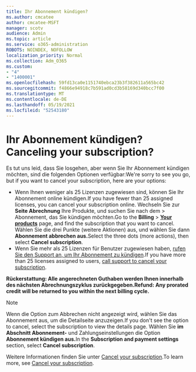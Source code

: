 ```yaml
---
title: Ihr Abonnement kündigen?
ms.author: cmcatee
author: cmcatee-MSFT
manager: scotv
audience: Admin
ms.topic: article
ms.service: o365-administration
ROBOTS: NOINDEX, NOFOLLOW
localization_priority: Normal
ms.collection: Adm_O365
ms.custom:
- "4"
- "1400001"
ms.openlocfilehash: 59fd13ca0e1151740ebca23b3f382611a565bc42
ms.sourcegitcommit: f4866e94918c7b591ad0cd3b58169d340bcc7f00
ms.translationtype: MT
ms.contentlocale: de-DE
ms.lasthandoff: 05/19/2021
ms.locfileid: "52543180"
---
```

# <a name="canceling-your-subscription"></a><span data-ttu-id="1b670-102">Ihr Abonnement kündigen?</span><span class="sxs-lookup"><span data-stu-id="1b670-102">Canceling your subscription?</span></span>

<span data-ttu-id="1b670-103">Es tut uns leid, dass Sie losgehen, aber wenn Sie Ihr Abonnement kündigen möchten, sind die folgenden Optionen verfügbar:</span><span class="sxs-lookup"><span data-stu-id="1b670-103">We're sorry to see you go, but if you want to cancel your subscription, here are your options:</span></span>
  
- <span data-ttu-id="1b670-104">Wenn Ihnen weniger als 25 Lizenzen zugewiesen sind, können Sie Ihr Abonnement online kündigen.</span><span class="sxs-lookup"><span data-stu-id="1b670-104">If you have fewer than 25 assigned licenses, you can cancel your subscription online.</span></span> <span data-ttu-id="1b670-105">Wechseln Sie zur **Seite Abrechnung** Ihre Produkte, und suchen Sie nach dem \> **[](https://go.microsoft.com/fwlink/p/?linkid=842054)** Abonnement, das Sie kündigen möchten.</span><span class="sxs-lookup"><span data-stu-id="1b670-105">Go to the **Billing** \> **[Your products](https://go.microsoft.com/fwlink/p/?linkid=842054)** page, and find the subscription that you want to cancel.</span></span> <span data-ttu-id="1b670-106">Wählen Sie die drei Punkte (weitere Aktionen) aus, und wählen Sie dann **Abonnement abbrechen aus.**</span><span class="sxs-lookup"><span data-stu-id="1b670-106">Select the three dots (more actions), then select **Cancel subscription**.</span></span>
- <span data-ttu-id="1b670-107">Wenn Sie mehr als 25 Lizenzen für Benutzer zugewiesen haben, [rufen Sie den Support an, um Ihr Abonnement zu kündigen](https://go.microsoft.com/fwlink/p/?linkid=518322).</span><span class="sxs-lookup"><span data-stu-id="1b670-107">If you have more than 25 licenses assigned to users, [call support to cancel your subscription](https://go.microsoft.com/fwlink/p/?linkid=518322).</span></span>
  
<span data-ttu-id="1b670-108">**Rückerstattung: Alle angerechneten Guthaben werden Ihnen innerhalb des nächsten Abrechnungszyklus zurückgegeben.**</span><span class="sxs-lookup"><span data-stu-id="1b670-108">**Refund: Any prorated credit will be returned to you within the next billing cycle.**</span></span>

> [!NOTE]
> <span data-ttu-id="1b670-109">Wenn die Option zum Abbrechen nicht angezeigt wird, wählen Sie das Abonnement aus, um die Detailseite anzuzeigen.</span><span class="sxs-lookup"><span data-stu-id="1b670-109">If you don't see the option to cancel, select the subscription to view the details page.</span></span> <span data-ttu-id="1b670-110">Wählen Sie **im Abschnitt Abonnement-** und Zahlungseinstellungen die Option **Abonnement kündigen aus.**</span><span class="sxs-lookup"><span data-stu-id="1b670-110">In the **Subscription and payment settings** section, select **Cancel subscription**.</span></span>

<span data-ttu-id="1b670-111">Weitere Informationen finden Sie unter [Cancel your subscription](/microsoft-365/commerce/subscriptions/cancel-your-subscription).</span><span class="sxs-lookup"><span data-stu-id="1b670-111">To learn more, see [Cancel your subscription](/microsoft-365/commerce/subscriptions/cancel-your-subscription).</span></span>

